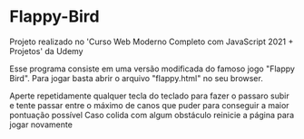 # Flappy-Bird

Projeto realizado no 'Curso Web Moderno Completo com JavaScript 2021 + Projetos' da Udemy

Esse programa consiste em uma versão modificada do famoso jogo "Flappy Bird".
Para jogar basta abrir o arquivo "flappy.html" no seu browser.

Aperte repetidamente qualquer tecla do teclado para fazer o passaro subir e tente passar entre o máximo de canos que puder para conseguir a maior pontuação possível
Caso colida com algum obstáculo reinicie a página para jogar novamente
